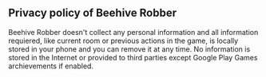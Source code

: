 ## Privacy policy of Beehive Robber

Beehive Robber doesn't collect any personal information and all information requiered, like current room or previous actions in the game, is locally stored in your phone and you can remove it at any time. No information is stored in the Internet or provided to third parties except Google Play Games archievements if enabled.
